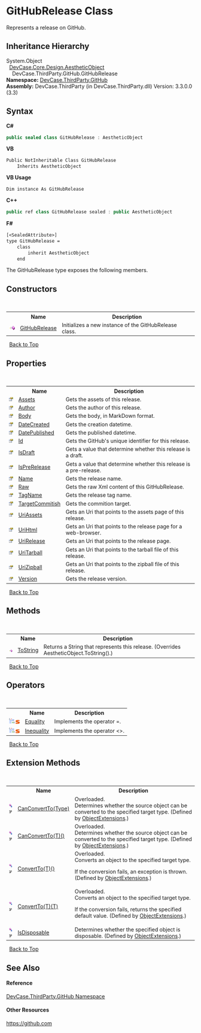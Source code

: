 # GitHubRelease Class
 

Represents a release on GitHub.


## Inheritance Hierarchy
System.Object<br />&nbsp;&nbsp;<a href="T_DevCase_Core_Design_AestheticObject">DevCase.Core.Design.AestheticObject</a><br />&nbsp;&nbsp;&nbsp;&nbsp;DevCase.ThirdParty.GitHub.GitHubRelease<br />
**Namespace:**&nbsp;<a href="N_DevCase_ThirdParty_GitHub">DevCase.ThirdParty.GitHub</a><br />**Assembly:**&nbsp;DevCase.ThirdParty (in DevCase.ThirdParty.dll) Version: 3.3.0.0 (3.3)

## Syntax

**C#**<br />
``` C#
public sealed class GitHubRelease : AestheticObject
```

**VB**<br />
``` VB
Public NotInheritable Class GitHubRelease
	Inherits AestheticObject
```

**VB Usage**<br />
``` VB Usage
Dim instance As GitHubRelease
```

**C++**<br />
``` C++
public ref class GitHubRelease sealed : public AestheticObject
```

**F#**<br />
``` F#
[<SealedAttribute>]
type GitHubRelease =  
    class
        inherit AestheticObject
    end
```

The GitHubRelease type exposes the following members.


## Constructors
&nbsp;<table><tr><th></th><th>Name</th><th>Description</th></tr><tr><td>![Public method](media/pubmethod.gif "Public method")</td><td><a href="M_DevCase_ThirdParty_GitHub_GitHubRelease__ctor">GitHubRelease</a></td><td>
Initializes a new instance of the GitHubRelease class.</td></tr></table>&nbsp;
<a href="#githubrelease-class">Back to Top</a>

## Properties
&nbsp;<table><tr><th></th><th>Name</th><th>Description</th></tr><tr><td>![Public property](media/pubproperty.gif "Public property")</td><td><a href="P_DevCase_ThirdParty_GitHub_GitHubRelease_Assets">Assets</a></td><td>
Gets the assets of this release.</td></tr><tr><td>![Public property](media/pubproperty.gif "Public property")</td><td><a href="P_DevCase_ThirdParty_GitHub_GitHubRelease_Author">Author</a></td><td>
Gets the author of this release.</td></tr><tr><td>![Public property](media/pubproperty.gif "Public property")</td><td><a href="P_DevCase_ThirdParty_GitHub_GitHubRelease_Body">Body</a></td><td>
Gets the body, in MarkDown format.</td></tr><tr><td>![Public property](media/pubproperty.gif "Public property")</td><td><a href="P_DevCase_ThirdParty_GitHub_GitHubRelease_DateCreated">DateCreated</a></td><td>
Gets the creation datetime.</td></tr><tr><td>![Public property](media/pubproperty.gif "Public property")</td><td><a href="P_DevCase_ThirdParty_GitHub_GitHubRelease_DatePublished">DatePublished</a></td><td>
Gets the published datetime.</td></tr><tr><td>![Public property](media/pubproperty.gif "Public property")</td><td><a href="P_DevCase_ThirdParty_GitHub_GitHubRelease_Id">Id</a></td><td>
Gets the GitHub's unique identifier for this release.</td></tr><tr><td>![Public property](media/pubproperty.gif "Public property")</td><td><a href="P_DevCase_ThirdParty_GitHub_GitHubRelease_IsDraft">IsDraft</a></td><td>
Gets a value that determine whether this release is a draft.</td></tr><tr><td>![Public property](media/pubproperty.gif "Public property")</td><td><a href="P_DevCase_ThirdParty_GitHub_GitHubRelease_IsPreRelease">IsPreRelease</a></td><td>
Gets a value that determine whether this release is a pre-release.</td></tr><tr><td>![Public property](media/pubproperty.gif "Public property")</td><td><a href="P_DevCase_ThirdParty_GitHub_GitHubRelease_Name">Name</a></td><td>
Gets the release name.</td></tr><tr><td>![Public property](media/pubproperty.gif "Public property")</td><td><a href="P_DevCase_ThirdParty_GitHub_GitHubRelease_Raw">Raw</a></td><td>
Gets the raw Xml content of this GitHubRelease.</td></tr><tr><td>![Public property](media/pubproperty.gif "Public property")</td><td><a href="P_DevCase_ThirdParty_GitHub_GitHubRelease_TagName">TagName</a></td><td>
Gets the release tag name.</td></tr><tr><td>![Public property](media/pubproperty.gif "Public property")</td><td><a href="P_DevCase_ThirdParty_GitHub_GitHubRelease_TargetCommitish">TargetCommitish</a></td><td>
Gets the commition target.</td></tr><tr><td>![Public property](media/pubproperty.gif "Public property")</td><td><a href="P_DevCase_ThirdParty_GitHub_GitHubRelease_UriAssets">UriAssets</a></td><td>
Gets an Uri that points to the assets page of this release.</td></tr><tr><td>![Public property](media/pubproperty.gif "Public property")</td><td><a href="P_DevCase_ThirdParty_GitHub_GitHubRelease_UriHtml">UriHtml</a></td><td>
Gets an Uri that points to the release page for a web-browser.</td></tr><tr><td>![Public property](media/pubproperty.gif "Public property")</td><td><a href="P_DevCase_ThirdParty_GitHub_GitHubRelease_UriRelease">UriRelease</a></td><td>
Gets an Uri that points to the release page.</td></tr><tr><td>![Public property](media/pubproperty.gif "Public property")</td><td><a href="P_DevCase_ThirdParty_GitHub_GitHubRelease_UriTarball">UriTarball</a></td><td>
Gets an Uri that points to the tarball file of this release.</td></tr><tr><td>![Public property](media/pubproperty.gif "Public property")</td><td><a href="P_DevCase_ThirdParty_GitHub_GitHubRelease_UriZipball">UriZipball</a></td><td>
Gets an Uri that points to the zipball file of this release.</td></tr><tr><td>![Public property](media/pubproperty.gif "Public property")</td><td><a href="P_DevCase_ThirdParty_GitHub_GitHubRelease_Version">Version</a></td><td>
Gets the release version.</td></tr></table>&nbsp;
<a href="#githubrelease-class">Back to Top</a>

## Methods
&nbsp;<table><tr><th></th><th>Name</th><th>Description</th></tr><tr><td>![Public method](media/pubmethod.gif "Public method")</td><td><a href="M_DevCase_ThirdParty_GitHub_GitHubRelease_ToString">ToString</a></td><td>
Returns a String that represents this release.
 (Overrides AestheticObject.ToString().)</td></tr></table>&nbsp;
<a href="#githubrelease-class">Back to Top</a>

## Operators
&nbsp;<table><tr><th></th><th>Name</th><th>Description</th></tr><tr><td>![Public operator](media/puboperator.gif "Public operator")![Static member](media/static.gif "Static member")</td><td><a href="M_DevCase_ThirdParty_GitHub_GitHubRelease_op_Equality">Equality</a></td><td>
Implements the operator =.</td></tr><tr><td>![Public operator](media/puboperator.gif "Public operator")![Static member](media/static.gif "Static member")</td><td><a href="M_DevCase_ThirdParty_GitHub_GitHubRelease_op_Inequality">Inequality</a></td><td>
Implements the operator <>.</td></tr></table>&nbsp;
<a href="#githubrelease-class">Back to Top</a>

## Extension Methods
&nbsp;<table><tr><th></th><th>Name</th><th>Description</th></tr><tr><td>![Public Extension Method](media/pubextension.gif "Public Extension Method")![Code example](media/CodeExample.png "Code example")</td><td><a href="M_DevCase_Core_Extensions_Object_ObjectExtensions_CanConvertTo">CanConvertTo(Type)</a></td><td>Overloaded.  
Determines whether the source object can be converted to the specified target type.
 (Defined by <a href="T_DevCase_Core_Extensions_Object_ObjectExtensions">ObjectExtensions</a>.)</td></tr><tr><td>![Public Extension Method](media/pubextension.gif "Public Extension Method")![Code example](media/CodeExample.png "Code example")</td><td><a href="M_DevCase_Core_Extensions_Object_ObjectExtensions_CanConvertTo__1">CanConvertTo(T)()</a></td><td>Overloaded.  
Determines whether the source object can be converted to the specified target type.
 (Defined by <a href="T_DevCase_Core_Extensions_Object_ObjectExtensions">ObjectExtensions</a>.)</td></tr><tr><td>![Public Extension Method](media/pubextension.gif "Public Extension Method")![Code example](media/CodeExample.png "Code example")</td><td><a href="M_DevCase_Core_Extensions_Object_ObjectExtensions_ConvertTo__1">ConvertTo(T)()</a></td><td>Overloaded.  
Converts an object to the specified target type. 

 If the conversion fails, an exception is thrown.
 (Defined by <a href="T_DevCase_Core_Extensions_Object_ObjectExtensions">ObjectExtensions</a>.)</td></tr><tr><td>![Public Extension Method](media/pubextension.gif "Public Extension Method")![Code example](media/CodeExample.png "Code example")</td><td><a href="M_DevCase_Core_Extensions_Object_ObjectExtensions_ConvertTo__1_1">ConvertTo(T)(T)</a></td><td>Overloaded.  
Converts an object to the specified target type. 

 If the conversion fails, returns the specified default value.
 (Defined by <a href="T_DevCase_Core_Extensions_Object_ObjectExtensions">ObjectExtensions</a>.)</td></tr><tr><td>![Public Extension Method](media/pubextension.gif "Public Extension Method")![Code example](media/CodeExample.png "Code example")</td><td><a href="M_DevCase_Core_Extensions_Object_ObjectExtensions_IsDisposable">IsDisposable</a></td><td>
Determines whether the specified object is disposable.
 (Defined by <a href="T_DevCase_Core_Extensions_Object_ObjectExtensions">ObjectExtensions</a>.)</td></tr></table>&nbsp;
<a href="#githubrelease-class">Back to Top</a>

## See Also


#### Reference
<a href="N_DevCase_ThirdParty_GitHub">DevCase.ThirdParty.GitHub Namespace</a><br />

#### Other Resources
<a href="https://github.com" target="_blank">https://github.com</a><br />